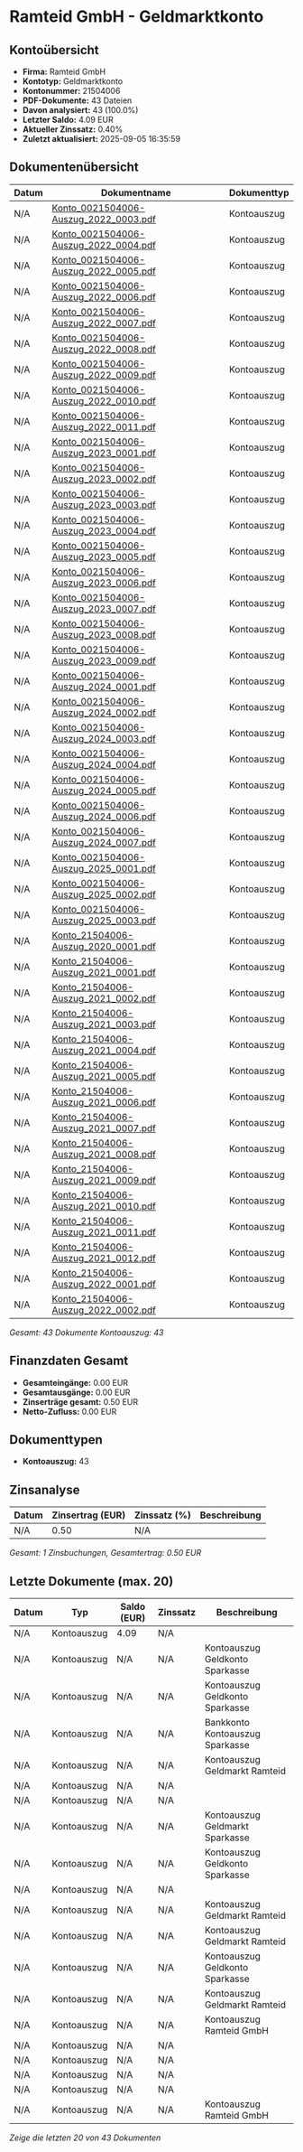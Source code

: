 # Ramteid GmbH - Geldmarktkonto

## Kontoübersicht

- **Firma:** Ramteid GmbH
- **Kontotyp:** Geldmarktkonto
- **Kontonummer:** 21504006
- **PDF-Dokumente:** 43 Dateien
- **Davon analysiert:** 43 (100.0%)
- **Letzter Saldo:** 4.09 EUR
- **Aktueller Zinssatz:** 0.40%
- **Zuletzt aktualisiert:** 2025-09-05 16:35:59

## Dokumentenübersicht

| Datum | Dokumentname | Dokumenttyp |
|-------|--------------|-------------|
| N/A | [Konto_0021504006-Auszug_2022_0003.pdf](docs/Ramteid-Geldmarktkonto-21504006/Konto_0021504006-Auszug_2022_0003.pdf) | Kontoauszug |
| N/A | [Konto_0021504006-Auszug_2022_0004.pdf](docs/Ramteid-Geldmarktkonto-21504006/Konto_0021504006-Auszug_2022_0004.pdf) | Kontoauszug |
| N/A | [Konto_0021504006-Auszug_2022_0005.pdf](docs/Ramteid-Geldmarktkonto-21504006/Konto_0021504006-Auszug_2022_0005.pdf) | Kontoauszug |
| N/A | [Konto_0021504006-Auszug_2022_0006.pdf](docs/Ramteid-Geldmarktkonto-21504006/Konto_0021504006-Auszug_2022_0006.pdf) | Kontoauszug |
| N/A | [Konto_0021504006-Auszug_2022_0007.pdf](docs/Ramteid-Geldmarktkonto-21504006/Konto_0021504006-Auszug_2022_0007.pdf) | Kontoauszug |
| N/A | [Konto_0021504006-Auszug_2022_0008.pdf](docs/Ramteid-Geldmarktkonto-21504006/Konto_0021504006-Auszug_2022_0008.pdf) | Kontoauszug |
| N/A | [Konto_0021504006-Auszug_2022_0009.pdf](docs/Ramteid-Geldmarktkonto-21504006/Konto_0021504006-Auszug_2022_0009.pdf) | Kontoauszug |
| N/A | [Konto_0021504006-Auszug_2022_0010.pdf](docs/Ramteid-Geldmarktkonto-21504006/Konto_0021504006-Auszug_2022_0010.pdf) | Kontoauszug |
| N/A | [Konto_0021504006-Auszug_2022_0011.pdf](docs/Ramteid-Geldmarktkonto-21504006/Konto_0021504006-Auszug_2022_0011.pdf) | Kontoauszug |
| N/A | [Konto_0021504006-Auszug_2023_0001.pdf](docs/Ramteid-Geldmarktkonto-21504006/Konto_0021504006-Auszug_2023_0001.pdf) | Kontoauszug |
| N/A | [Konto_0021504006-Auszug_2023_0002.pdf](docs/Ramteid-Geldmarktkonto-21504006/Konto_0021504006-Auszug_2023_0002.pdf) | Kontoauszug |
| N/A | [Konto_0021504006-Auszug_2023_0003.pdf](docs/Ramteid-Geldmarktkonto-21504006/Konto_0021504006-Auszug_2023_0003.pdf) | Kontoauszug |
| N/A | [Konto_0021504006-Auszug_2023_0004.pdf](docs/Ramteid-Geldmarktkonto-21504006/Konto_0021504006-Auszug_2023_0004.pdf) | Kontoauszug |
| N/A | [Konto_0021504006-Auszug_2023_0005.pdf](docs/Ramteid-Geldmarktkonto-21504006/Konto_0021504006-Auszug_2023_0005.pdf) | Kontoauszug |
| N/A | [Konto_0021504006-Auszug_2023_0006.pdf](docs/Ramteid-Geldmarktkonto-21504006/Konto_0021504006-Auszug_2023_0006.pdf) | Kontoauszug |
| N/A | [Konto_0021504006-Auszug_2023_0007.pdf](docs/Ramteid-Geldmarktkonto-21504006/Konto_0021504006-Auszug_2023_0007.pdf) | Kontoauszug |
| N/A | [Konto_0021504006-Auszug_2023_0008.pdf](docs/Ramteid-Geldmarktkonto-21504006/Konto_0021504006-Auszug_2023_0008.pdf) | Kontoauszug |
| N/A | [Konto_0021504006-Auszug_2023_0009.pdf](docs/Ramteid-Geldmarktkonto-21504006/Konto_0021504006-Auszug_2023_0009.pdf) | Kontoauszug |
| N/A | [Konto_0021504006-Auszug_2024_0001.pdf](docs/Ramteid-Geldmarktkonto-21504006/Konto_0021504006-Auszug_2024_0001.pdf) | Kontoauszug |
| N/A | [Konto_0021504006-Auszug_2024_0002.pdf](docs/Ramteid-Geldmarktkonto-21504006/Konto_0021504006-Auszug_2024_0002.pdf) | Kontoauszug |
| N/A | [Konto_0021504006-Auszug_2024_0003.pdf](docs/Ramteid-Geldmarktkonto-21504006/Konto_0021504006-Auszug_2024_0003.pdf) | Kontoauszug |
| N/A | [Konto_0021504006-Auszug_2024_0004.pdf](docs/Ramteid-Geldmarktkonto-21504006/Konto_0021504006-Auszug_2024_0004.pdf) | Kontoauszug |
| N/A | [Konto_0021504006-Auszug_2024_0005.pdf](docs/Ramteid-Geldmarktkonto-21504006/Konto_0021504006-Auszug_2024_0005.pdf) | Kontoauszug |
| N/A | [Konto_0021504006-Auszug_2024_0006.pdf](docs/Ramteid-Geldmarktkonto-21504006/Konto_0021504006-Auszug_2024_0006.pdf) | Kontoauszug |
| N/A | [Konto_0021504006-Auszug_2024_0007.pdf](docs/Ramteid-Geldmarktkonto-21504006/Konto_0021504006-Auszug_2024_0007.pdf) | Kontoauszug |
| N/A | [Konto_0021504006-Auszug_2025_0001.pdf](docs/Ramteid-Geldmarktkonto-21504006/Konto_0021504006-Auszug_2025_0001.pdf) | Kontoauszug |
| N/A | [Konto_0021504006-Auszug_2025_0002.pdf](docs/Ramteid-Geldmarktkonto-21504006/Konto_0021504006-Auszug_2025_0002.pdf) | Kontoauszug |
| N/A | [Konto_0021504006-Auszug_2025_0003.pdf](docs/Ramteid-Geldmarktkonto-21504006/Konto_0021504006-Auszug_2025_0003.pdf) | Kontoauszug |
| N/A | [Konto_21504006-Auszug_2020_0001.pdf](docs/Ramteid-Geldmarktkonto-21504006/Konto_21504006-Auszug_2020_0001.pdf) | Kontoauszug |
| N/A | [Konto_21504006-Auszug_2021_0001.pdf](docs/Ramteid-Geldmarktkonto-21504006/Konto_21504006-Auszug_2021_0001.pdf) | Kontoauszug |
| N/A | [Konto_21504006-Auszug_2021_0002.pdf](docs/Ramteid-Geldmarktkonto-21504006/Konto_21504006-Auszug_2021_0002.pdf) | Kontoauszug |
| N/A | [Konto_21504006-Auszug_2021_0003.pdf](docs/Ramteid-Geldmarktkonto-21504006/Konto_21504006-Auszug_2021_0003.pdf) | Kontoauszug |
| N/A | [Konto_21504006-Auszug_2021_0004.pdf](docs/Ramteid-Geldmarktkonto-21504006/Konto_21504006-Auszug_2021_0004.pdf) | Kontoauszug |
| N/A | [Konto_21504006-Auszug_2021_0005.pdf](docs/Ramteid-Geldmarktkonto-21504006/Konto_21504006-Auszug_2021_0005.pdf) | Kontoauszug |
| N/A | [Konto_21504006-Auszug_2021_0006.pdf](docs/Ramteid-Geldmarktkonto-21504006/Konto_21504006-Auszug_2021_0006.pdf) | Kontoauszug |
| N/A | [Konto_21504006-Auszug_2021_0007.pdf](docs/Ramteid-Geldmarktkonto-21504006/Konto_21504006-Auszug_2021_0007.pdf) | Kontoauszug |
| N/A | [Konto_21504006-Auszug_2021_0008.pdf](docs/Ramteid-Geldmarktkonto-21504006/Konto_21504006-Auszug_2021_0008.pdf) | Kontoauszug |
| N/A | [Konto_21504006-Auszug_2021_0009.pdf](docs/Ramteid-Geldmarktkonto-21504006/Konto_21504006-Auszug_2021_0009.pdf) | Kontoauszug |
| N/A | [Konto_21504006-Auszug_2021_0010.pdf](docs/Ramteid-Geldmarktkonto-21504006/Konto_21504006-Auszug_2021_0010.pdf) | Kontoauszug |
| N/A | [Konto_21504006-Auszug_2021_0011.pdf](docs/Ramteid-Geldmarktkonto-21504006/Konto_21504006-Auszug_2021_0011.pdf) | Kontoauszug |
| N/A | [Konto_21504006-Auszug_2021_0012.pdf](docs/Ramteid-Geldmarktkonto-21504006/Konto_21504006-Auszug_2021_0012.pdf) | Kontoauszug |
| N/A | [Konto_21504006-Auszug_2022_0001.pdf](docs/Ramteid-Geldmarktkonto-21504006/Konto_21504006-Auszug_2022_0001.pdf) | Kontoauszug |
| N/A | [Konto_21504006-Auszug_2022_0002.pdf](docs/Ramteid-Geldmarktkonto-21504006/Konto_21504006-Auszug_2022_0002.pdf) | Kontoauszug |

*Gesamt: 43 Dokumente*
*Kontoauszug: 43*


## Finanzdaten Gesamt

- **Gesamteingänge:** 0.00 EUR
- **Gesamtausgänge:** 0.00 EUR
- **Zinserträge gesamt:** 0.50 EUR
- **Netto-Zufluss:** 0.00 EUR


## Dokumenttypen

- **Kontoauszug:** 43

## Zinsanalyse

| Datum | Zinsertrag (EUR) | Zinssatz (%) | Beschreibung |
|-------|------------------|--------------|--------------|
| N/A | 0.50 | N/A |  |

*Gesamt: 1 Zinsbuchungen, Gesamtertrag: 0.50 EUR*

## Letzte Dokumente (max. 20)

| Datum | Typ | Saldo (EUR) | Zinssatz | Beschreibung |
|-------|-----|-------------|----------|--------------|
| N/A | Kontoauszug | 4.09 | N/A |  |
| N/A | Kontoauszug | N/A | N/A | Kontoauszug Geldkonto Sparkasse |
| N/A | Kontoauszug | N/A | N/A | Kontoauszug Geldkonto Sparkasse |
| N/A | Kontoauszug | N/A | N/A | Bankkonto Kontoauszug Sparkasse |
| N/A | Kontoauszug | N/A | N/A | Kontoauszug Geldmarkt Ramteid |
| N/A | Kontoauszug | N/A | N/A |  |
| N/A | Kontoauszug | N/A | N/A |  |
| N/A | Kontoauszug | N/A | N/A | Kontoauszug Geldmarkt Sparkasse |
| N/A | Kontoauszug | N/A | N/A | Kontoauszug Geldkonto Sparkasse |
| N/A | Kontoauszug | N/A | N/A |  |
| N/A | Kontoauszug | N/A | N/A | Kontoauszug Geldmarkt Ramteid |
| N/A | Kontoauszug | N/A | N/A | Kontoauszug Geldmarkt Ramteid |
| N/A | Kontoauszug | N/A | N/A | Kontoauszug Geldkonto Sparkasse |
| N/A | Kontoauszug | N/A | N/A | Kontoauszug Geldmarkt Ramteid |
| N/A | Kontoauszug | N/A | N/A | Kontoauszug Ramteid GmbH |
| N/A | Kontoauszug | N/A | N/A |  |
| N/A | Kontoauszug | N/A | N/A |  |
| N/A | Kontoauszug | N/A | N/A |  |
| N/A | Kontoauszug | N/A | N/A |  |
| N/A | Kontoauszug | N/A | N/A | Kontoauszug Ramteid GmbH |

*Zeige die letzten 20 von 43 Dokumenten*